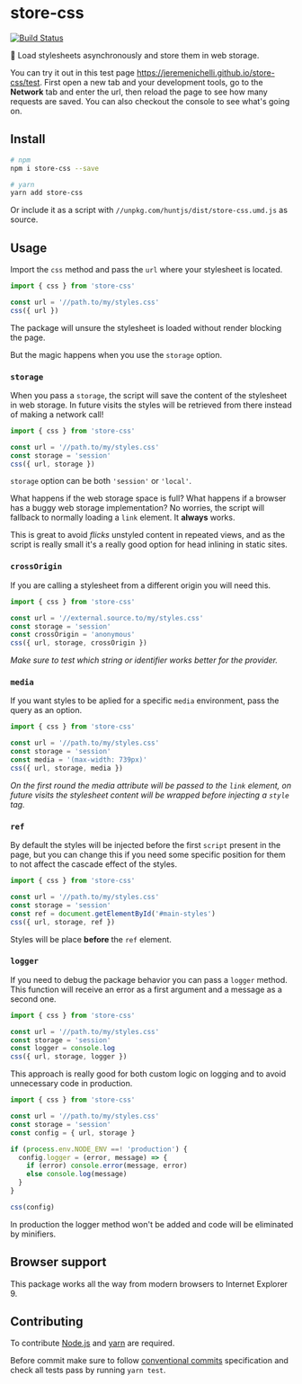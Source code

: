 # store-css

[![Build Status](https://travis-ci.org/jeremenichelli/store-css.svg)](https://travis-ci.org/jeremenichelli/store-css)

🎒 Load stylesheets asynchronously and store them in web storage.

You can try it out in this test page <a href="https://jeremenichelli.github.io/store-css/test">https://jeremenichelli.github.io/store-css/test</a>. First open a new tab and your development tools, go to the **Network** tab and enter the url, then reload the page to see how many requests are saved. You can also checkout the console to see what's going on.

## Install

```sh
# npm
npm i store-css --save

# yarn
yarn add store-css
```

Or include it as a script with `//unpkg.com/huntjs/dist/store-css.umd.js` as source.

## Usage

Import the `css` method and pass the `url` where your stylesheet is located.

```js
import { css } from 'store-css'

const url = '//path.to/my/styles.css'
css({ url })
```

The package will unsure the stylesheet is loaded without render blocking the page.

But the magic happens when you use the `storage` option.

### `storage`

When you pass a `storage`, the script will save the content of the stylesheet in web storage. In future visits the styles will be retrieved from there instead of making a network call! 

```js
import { css } from 'store-css'

const url = '//path.to/my/styles.css'
const storage = 'session'
css({ url, storage })
```

`storage` option can be both `'session'` or `'local'`.

What happens if the web storage space is full? What happens if a browser has a buggy web storage implementation? No worries, the script will fallback to normally loading a `link` element. It **always** works.

This is great to avoid _flicks_ unstyled content in repeated views, and as the script is really small it's a really good option for head inlining in static sites.

### `crossOrigin`

If you are calling a stylesheet from a different origin you will need this.

```js
import { css } from 'store-css'

const url = '//external.source.to/my/styles.css'
const storage = 'session'
const crossOrigin = 'anonymous'
css({ url, storage, crossOrigin })
```

_Make sure to test which string or identifier works better for the provider._

### `media`

If you want styles to be aplied for a specific `media` environment, pass the query as an option.

```js
import { css } from 'store-css'

const url = '//path.to/my/styles.css'
const storage = 'session'
const media = '(max-width: 739px)'
css({ url, storage, media })
```

_On the first round the media attribute will be passed to the `link` element, on future visits the stylesheet content will be wrapped before injecting a `style` tag._

### `ref`

By default the styles will be injected before the first `script` present in the page, but you can change this if you need some specific position for them to not affect the cascade effect of the styles.

```js
import { css } from 'store-css'

const url = '//path.to/my/styles.css'
const storage = 'session'
const ref = document.getElementById('#main-styles')
css({ url, storage, ref })
```

Styles will be place **before** the `ref` element.

### `logger`

If you need to debug the package behavior you can pass a `logger` method. This function will receive an error as a first argument and a message as a second one.

```js
import { css } from 'store-css'

const url = '//path.to/my/styles.css'
const storage = 'session'
const logger = console.log
css({ url, storage, logger })
```

This approach is really good for both custom logic on logging and to avoid unnecessary code in production.

```js
import { css } from 'store-css'

const url = '//path.to/my/styles.css'
const storage = 'session'
const config = { url, storage }

if (process.env.NODE_ENV ==! 'production') {
  config.logger = (error, message) => {
    if (error) console.error(message, error)
    else console.log(message)
  }
}

css(config)
```

In production the logger method won't be added and code will be eliminated by minifiers.

## Browser support

This package works all the way from modern browsers to Internet Explorer 9.

## Contributing

To contribute [Node.js](//nodejs.org) and [yarn](//yarnpkg.com) are required.

Before commit make sure to follow [conventional commits](//www.conventionalcommits.org) specification and check all tests pass by running `yarn test`.